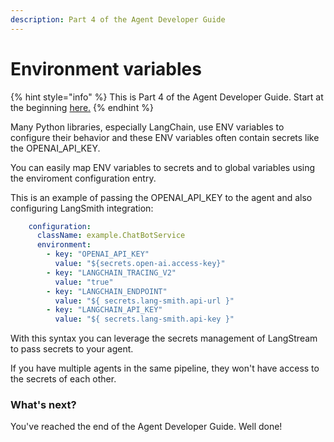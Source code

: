 ```yaml
---
description: Part 4 of the Agent Developer Guide
---
```


# Environment variables

{% hint style="info" %}
This is Part 4 of the Agent Developer Guide. Start at the beginning [here.](./)
{% endhint %}

Many Python libraries, especially LangChain, use ENV variables to configure their behavior and these ENV variables often contain secrets like the OPENAI\_API\_KEY.

You can easily map ENV variables to secrets and to global variables using the enviroment configuration entry.

This is an example of passing the OPENAI\_API\_KEY to the agent and also configuring LangSmith integration:

```yaml
    configuration:
      className: example.ChatBotService
      environment:
        - key: "OPENAI_API_KEY"
          value: "${secrets.open-ai.access-key}"
        - key: "LANGCHAIN_TRACING_V2"
          value: "true"
        - key: "LANGCHAIN_ENDPOINT"
          value: "${ secrets.lang-smith.api-url }"
        - key: "LANGCHAIN_API_KEY"
          value: "${ secrets.lang-smith.api-key }"

```

With this syntax you can leverage the secrets management of LangStream to pass secrets to your agent.

If you have multiple agents in the same pipeline, they won't have access to the secrets of each other.

### What's next?

You've reached the end of the Agent Developer Guide. Well done!

